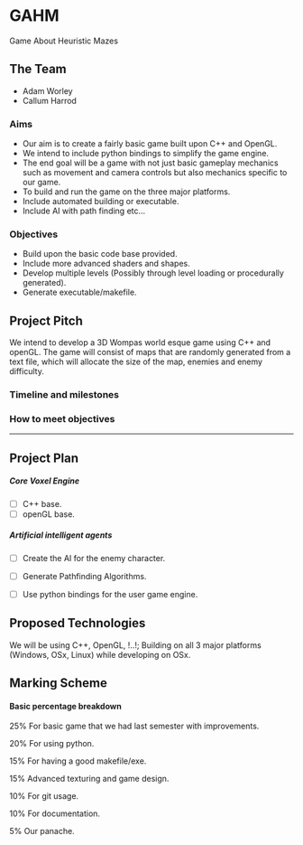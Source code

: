 # GAHM
Game About Heuristic Mazes

## The Team
- Adam Worley
- Callum Harrod

### Aims
- Our aim is to create a fairly basic game built upon C++ and OpenGL.
- We intend to include python bindings to simplify the game engine.
- The end goal will be a game with not just basic gameplay mechanics such as movement and camera controls but also mechanics specific to our game.
- To build and run the game on the three major platforms.
- Include automated building or executable.
- Include AI with path finding etc...

### Objectives
- Build upon the basic code base provided.
- Include more advanced shaders and shapes.
- Develop multiple levels (Possibly through level loading or procedurally generated).
- Generate executable/makefile.

## Project Pitch

We intend to develop a 3D Wompas world esque game using C++ and openGL.
The game will consist of maps that are randomly generated from a text file, which will allocate the size of the map,
enemies and enemy difficulty.

### Timeline and milestones


### How to meet objectives

---

## Project Plan

##### Core Voxel Engine

- [ ] C++ base.
- [ ] openGL base.

##### Artificial intelligent agents

- [ ] Create the AI for the enemy character.
- [ ] Generate Pathfinding Algorithms.

- [ ] Use python bindings for the user game engine.

## Proposed Technologies
We will be using C++, OpenGL, !..!; Building on all 3 major platforms (Windows, OSx, Linux) while developing on OSx.

## Marking Scheme

#### Basic percentage breakdown

25% For basic game that we had last semester with improvements.

20% For using python.

15% For having a good makefile/exe.

15% Advanced texturing and game design.

10% For git usage.

10% For documentation.

5% Our panache.
